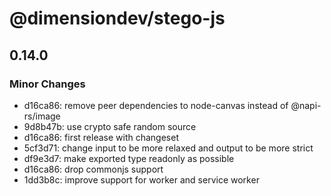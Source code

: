 # @dimensiondev/stego-js

## 0.14.0

### Minor Changes

- d16ca86: remove peer dependencies to node-canvas instead of @napi-rs/image
- 9d8b47b: use crypto safe random source
- d16ca86: first release with changeset
- 5cf3d71: change input to be more relaxed and output to be more strict
- df9e3d7: make exported type readonly as possible
- d16ca86: drop commonjs support
- 1dd3b8c: improve support for worker and service worker
